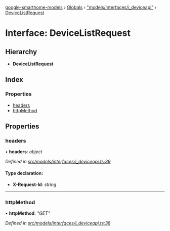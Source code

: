 [google-smarthome-models](../README.md) › [Globals](../globals.md) › ["models/interfaces/i_deviceapi"](../modules/_models_interfaces_i_deviceapi_.md) › [DeviceListRequest](_models_interfaces_i_deviceapi_.devicelistrequest.md)

# Interface: DeviceListRequest

## Hierarchy

* **DeviceListRequest**

## Index

### Properties

* [headers](_models_interfaces_i_deviceapi_.devicelistrequest.md#headers)
* [httpMethod](_models_interfaces_i_deviceapi_.devicelistrequest.md#httpmethod)

## Properties

###  headers

• **headers**: *object*

*Defined in [src/models/interfaces/i_deviceapi.ts:39](https://github.com/galactic1969/google-smarthome-models/blob/633871f/src/models/interfaces/i_deviceapi.ts#L39)*

#### Type declaration:

* **X-Request-Id**: *string*

___

###  httpMethod

• **httpMethod**: *"GET"*

*Defined in [src/models/interfaces/i_deviceapi.ts:38](https://github.com/galactic1969/google-smarthome-models/blob/633871f/src/models/interfaces/i_deviceapi.ts#L38)*
